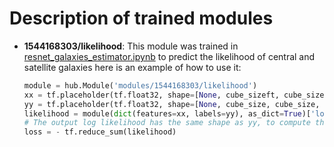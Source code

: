 # Description of trained modules

  - **1544168303/likelihood**:
  This module was trained in [resnet_galaxies_estimator.ipynb](https://github.com/modichirag/galmodel/blob/master/notebooks/resnet_galaxies_estimator.ipynb)
  to predict the likelihood of central and satellite galaxies here is an example of how to use it:
    ```python
    module = hub.Module('modules/1544168303/likelihood')
    xx = tf.placeholder(tf.float32, shape=[None, cube_sizeft, cube_sizeft, cube_sizeft, nchannels], name='input')
    yy = tf.placeholder(tf.float32, shape=[None, cube_size, cube_size, cube_size, 2], name='labels')
    likelihood = module(dict(features=xx, labels=yy), as_dict=True)['loglikelihood']
    # The output log likelihood has the same shape as yy, to compute the full likelihood, for use in loss function:
    loss = - tf.reduce_sum(likelihood)
    ```
